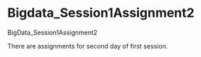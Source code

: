 # Bigdata_Session1Assignment2
BigData_Session1Assignment2

There are assignments for second day of first session. 
